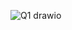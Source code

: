 ![Q1 drawio](https://github.com/UDHAYAKUMAR3638/Assignment/assets/92455020/2bce13b3-db05-49f5-a08a-26e1a361ce38)

